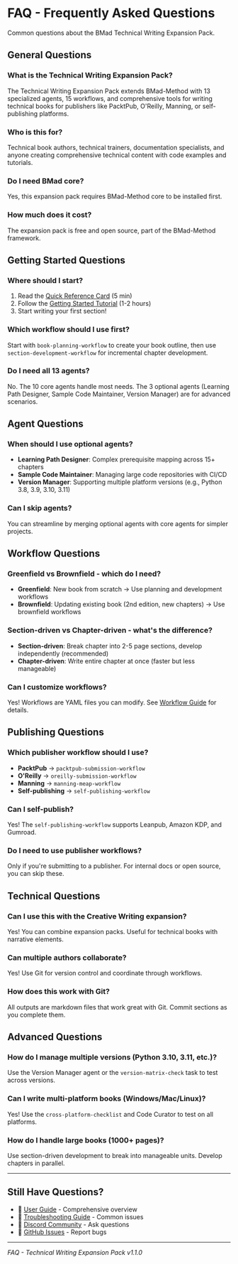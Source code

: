 # FAQ - Frequently Asked Questions

Common questions about the BMad Technical Writing Expansion Pack.

## General Questions

### What is the Technical Writing Expansion Pack?

The Technical Writing Expansion Pack extends BMad-Method with 13 specialized agents, 15 workflows, and comprehensive tools for writing technical books for publishers like PacktPub, O'Reilly, Manning, or self-publishing platforms.

### Who is this for?

Technical book authors, technical trainers, documentation specialists, and anyone creating comprehensive technical content with code examples and tutorials.

### Do I need BMad core?

Yes, this expansion pack requires BMad-Method core to be installed first.

### How much does it cost?

The expansion pack is free and open source, part of the BMad-Method framework.

## Getting Started Questions

### Where should I start?

1. Read the [Quick Reference Card](quick-reference.md) (5 min)
2. Follow the [Getting Started Tutorial](getting-started.md) (1-2 hours)
3. Start writing your first section!

### Which workflow should I use first?

Start with `book-planning-workflow` to create your book outline, then use `section-development-workflow` for incremental chapter development.

### Do I need all 13 agents?

No. The 10 core agents handle most needs. The 3 optional agents (Learning Path Designer, Sample Code Maintainer, Version Manager) are for advanced scenarios.

## Agent Questions

### When should I use optional agents?

- **Learning Path Designer**: Complex prerequisite mapping across 15+ chapters
- **Sample Code Maintainer**: Managing large code repositories with CI/CD
- **Version Manager**: Supporting multiple platform versions (e.g., Python 3.8, 3.9, 3.10, 3.11)

### Can I skip agents?

You can streamline by merging optional agents with core agents for simpler projects.

## Workflow Questions

### Greenfield vs Brownfield - which do I need?

- **Greenfield**: New book from scratch → Use planning and development workflows
- **Brownfield**: Updating existing book (2nd edition, new chapters) → Use brownfield workflows

### Section-driven vs Chapter-driven - what's the difference?

- **Section-driven**: Break chapter into 2-5 page sections, develop independently (recommended)
- **Chapter-driven**: Write entire chapter at once (faster but less manageable)

### Can I customize workflows?

Yes! Workflows are YAML files you can modify. See [Workflow Guide](workflow-guide.md) for details.

## Publishing Questions

### Which publisher workflow should I use?

- **PacktPub** → `packtpub-submission-workflow`
- **O'Reilly** → `oreilly-submission-workflow`
- **Manning** → `manning-meap-workflow`
- **Self-publishing** → `self-publishing-workflow`

### Can I self-publish?

Yes! The `self-publishing-workflow` supports Leanpub, Amazon KDP, and Gumroad.

### Do I need to use publisher workflows?

Only if you're submitting to a publisher. For internal docs or open source, you can skip these.

## Technical Questions

### Can I use this with the Creative Writing expansion?

Yes! You can combine expansion packs. Useful for technical books with narrative elements.

### Can multiple authors collaborate?

Yes! Use Git for version control and coordinate through workflows.

### How does this work with Git?

All outputs are markdown files that work great with Git. Commit sections as you complete them.

## Advanced Questions

### How do I manage multiple versions (Python 3.10, 3.11, etc.)?

Use the Version Manager agent or the `version-matrix-check` task to test across versions.

### Can I write multi-platform books (Windows/Mac/Linux)?

Yes! Use the `cross-platform-checklist` and Code Curator to test on all platforms.

### How do I handle large books (1000+ pages)?

Use section-driven development to break into manageable units. Develop chapters in parallel.

---

## Still Have Questions?

- 📖 [User Guide](user-guide.md) - Comprehensive overview
- 🔧 [Troubleshooting Guide](troubleshooting.md) - Common issues
- 💬 [Discord Community](https://discord.gg/gk8jAdXWmj) - Ask questions
- 🐛 [GitHub Issues](https://github.com/bmadcode/bmad-method/issues) - Report bugs

---

_FAQ - Technical Writing Expansion Pack v1.1.0_
